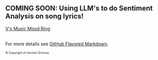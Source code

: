 ## COMING SOON: Using LLM's to do Sentiment Analysis on song lyrics! 

<nav>
<a href="mood_ring.html">V's Music Mood Ring</a>
</nav>

<br>

For more details see [GitHub Flavored Markdown](https://guides.github.com/features/mastering-markdown/).


<p style="font-size:9px"> © Copyright of Varshini Srinivas </p>
